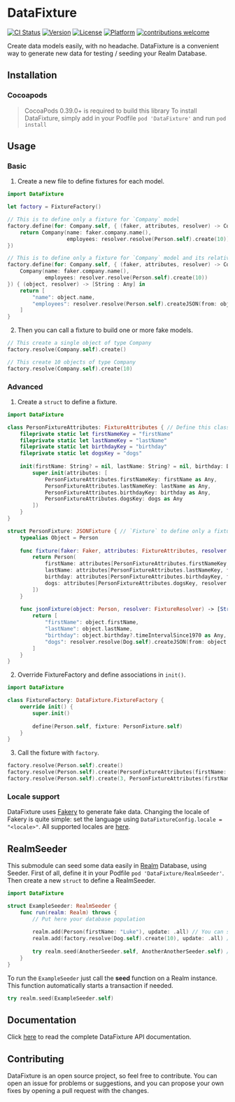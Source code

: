 # DataFixture

[![CI Status](https://img.shields.io/travis/andreadelfante/DataFixture.svg?style=flat)](https://travis-ci.org/andreadelfante/DataFixture)
[![Version](https://img.shields.io/cocoapods/v/DataFixture.svg?style=flat)](https://cocoapods.org/pods/DataFixture)
[![License](https://img.shields.io/cocoapods/l/DataFixture.svg?style=flat)](https://cocoapods.org/pods/DataFixture)
[![Platform](https://img.shields.io/cocoapods/p/DataFixture.svg?style=flat)](https://cocoapods.org/pods/DataFixture)
[![contributions welcome](https://img.shields.io/badge/contributions-welcome-brightgreen.svg?style=flat)](https://github.com/dwyl/esta/issues)

Create data models easily, with no headache. DataFixture is a convenient way to generate new data for testing / seeding your Realm Database.

## Installation
### Cocoapods
> CocoaPods 0.39.0+ is required to build this library
To install DataFixture, simply add in your Podfile `pod 'DataFixture'` and run `pod install`

## Usage
### Basic
1. Create a new file to define fixtures for each model.
```swift
import DataFixture

let factory = FixtureFactory()

// This is to define only a fixture for `Company` model
factory.define(for: Company.self, { (faker, attributes, resolver) -> Company in
    return Company(name: faker.company.name(),
                   employees: resolver.resolve(Person.self).create(10))
})

// This is to define only a fixture for `Company` model and its relative JSON Object, useful to fake network JSON responses.
factory.define(for: Company.self, { (faker, attributes, resolver) -> Company in
    Company(name: faker.company.name(),
            employees: resolver.resolve(Person.self).create(10))
}) { (object, resolver) -> [String : Any] in
    return [
        "name": object.name,
        "employees": resolver.resolve(Person.self).createJSON(from: object.employees)
    ]
}
```

2. Then you can call a fixture to build one or more fake models.
```swift
// This create a single object of type Company
factory.resolve(Company.self).create()

// This create 10 objects of type Company
factory.resolve(Company.self).create(10)
```

### Advanced
1. Create a `struct` to define a fixture.
```swift
import DataFixture

class PersonFixtureAttributes: FixtureAttributes { // Define this class if you want to override fields without guessing keys
    fileprivate static let firstNameKey = "firstName"
    fileprivate static let lastNameKey = "lastName"
    fileprivate static let birthdayKey = "birthday"
    fileprivate static let dogsKey = "dogs"
    
    init(firstName: String? = nil, lastName: String? = nil, birthday: Date? = nil, dogs: [Dog]? = nil) {
        super.init(attributes: [
            PersonFixtureAttributes.firstNameKey: firstName as Any,
            PersonFixtureAttributes.lastNameKey: lastName as Any,
            PersonFixtureAttributes.birthdayKey: birthday as Any,
            PersonFixtureAttributes.dogsKey: dogs as Any
        ])
    }
}

struct PersonFixture: JSONFixture { // `Fixture` to define only a fixture model. For fixtured JSONObject you must use `JSONFixture`.
    typealias Object = Person
    
    func fixture(faker: Faker, attributes: FixtureAttributes, resolver: FixtureResolver) -> Person {
        return Person(
            firstName: attributes[PersonFixtureAttributes.firstNameKey, faker.name.firstName()],
            lastName: attributes[PersonFixtureAttributes.lastNameKey, faker.name.lastName()],
            birthday: attributes[PersonFixtureAttributes.birthdayKey, faker.date.forward(10)],
            dogs: attributes[PersonFixtureAttributes.dogsKey, resolver.resolve(Dog.self).create(10)]
        ])
    }
    
    func jsonFixture(object: Person, resolver: FixtureResolver) -> [String : Any] {
        return [
            "firstName": object.firstName,
            "lastName": object.lastName,
            "birthday": object.birthday?.timeIntervalSince1970 as Any,
            "dogs": resolver.resolve(Dog.self).createJSON(from: object.dogs)
        ]
    }
}
```

2. Override FixtureFactory and define associations in `init()`.
```swift
import DataFixture

class FixtureFactory: DataFixture.FixtureFactory {
    override init() {
        super.init()
        
        define(Person.self, fixture: PersonFixture.self)
    }
}
```

3. Call the fixture with `factory`.
```swift
factory.resolve(Person.self).create()
factory.resolve(Person.self).create(PersonFixtureAttributes(firstName: "Luke")) // Create a person with firstName = Luke
factory.resolve(Person.self).create(3, PersonFixtureAttributes(firstName: "Luke")) // Create 3 persons with firstName = Luke
```

### Locale support
DataFixture uses [Fakery](https://github.com/vadymmarkov/Fakery) to generate fake data. Changing the locale of Fakery is quite simple: set the language using `DataFixtureConfig.locale = "<locale>"`. All supported locales are [here](https://github.com/vadymmarkov/Fakery/tree/master/Resources/Locales).

## RealmSeeder
This submodule can seed some data easily in [Realm](https://github.com/realm/realm-cocoa) Database, using Seeder.
First of all, define it in your Podfile `pod 'DataFixture/RealmSeeder'`. Then create a new `struct` to define a RealmSeeder.
```swift
import DataFixture

struct ExampleSeeder: RealmSeeder {
    func run(realm: Realm) throws {
        // Put here your database population
        
        realm.add(Person(firstName: "Luke"), update: .all) // You can simply create an object and then add in Realm instance.
        realm.add(factory.resolve(Dog.self).create(10), update: .all) // You can easily create 10 fake dogs and then add in Realm instance.
        
        try realm.seed(AnotherSeeder.self, AnotherAnotherSeeder.self) // To call another seed, please use this function to automatic handling transactions.
    }
}
```

To run the `ExampleSeeder` just call the **seed** function on a Realm instance. This function automatically starts a transaction if needed.
```swift
try realm.seed(ExampleSeeder.self)
```

## Documentation
Click [here](https://andreadelfante.github.io/DataFixture/index.html) to read the complete DataFixture API documentation.

## Contributing
DataFixture is an open source project, so feel free to contribute.
You can open an issue for problems or suggestions, and you can propose your own fixes by opening a pull request with the changes.
